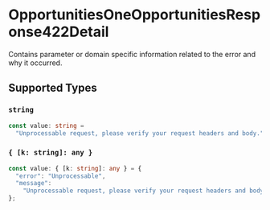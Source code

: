 # OpportunitiesOneOpportunitiesResponse422Detail

Contains parameter or domain specific information related to the error and why it occurred.


## Supported Types

### `string`

```typescript
const value: string =
  "Unprocessable request, please verify your request headers and body.";
```

### `{ [k: string]: any }`

```typescript
const value: { [k: string]: any } = {
  "error": "Unprocessable",
  "message":
    "Unprocessable request, please verify your request headers and body.",
};
```

